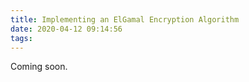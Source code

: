 ```yaml
---
title: Implementing an ElGamal Encryption Algorithm
date: 2020-04-12 09:14:56
tags:
---
```

Coming soon.